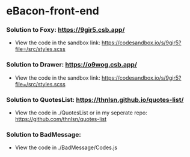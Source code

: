 # eBacon-front-end

### Solution to Foxy: https://9gir5.csb.app/

- View the code in the sandbox link: https://codesandbox.io/s/9gir5?file=/src/styles.scss

### Solution to Drawer: https://o9wog.csb.app/

- View the code in the sandbox link: https://codesandbox.io/s/9gir5?file=/src/styles.scss

### Solution to QuotesList: https://thnlsn.github.io/quotes-list/

- View the code in ./QuotesList or in my seperate repo: https://github.com/thnlsn/quotes-list

### Solution to BadMessage:

- View the code in ./BadMessage/Codes.js
